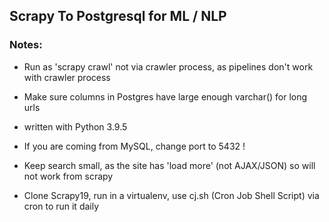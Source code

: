 ## Scrapy To Postgresql for ML / NLP

### Notes:
  - Run as 'scrapy crawl' not via crawler process, as pipelines don't work with crawler process
  - Make sure columns in Postgres have large enough varchar() for long urls
  - written with Python 3.9.5
  - If you are coming from MySQL, change port to 5432 !
  - Keep search small, as the site has 'load more' (not AJAX/JSON) so will not work from scrapy

  - Clone Scrapy19, run in a virtualenv, use cj.sh (Cron Job Shell Script) via cron to run it daily
  

